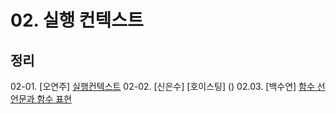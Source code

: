 # 02. 실행 컨텍스트

## 정리

02-01. [오연주] [실행컨텍스트](https://velog.io/@web4987/%EC%BD%94%EC%96%B4-%EC%9E%90%EB%B0%94%EC%8A%A4%ED%81%AC%EB%A6%BD%ED%8A%B8-2.-Lexical-Environment)
02-02. [신은수] [호이스팅] ()
02.03. [백수연] [함수 선언문과 함수 표현](https://www.notion.so/2d2a012eea6d450f9c5a7faf4c6c8c63)
